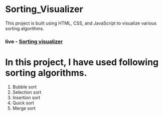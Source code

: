 # Sorting_Visualizer
This project is built using HTML, CSS, and JavaScript to visualize various sorting algorithms.
### live - [Sorting visualizer](https://ramavatar26.github.io/Sorting_Visualizer/) 
# In this project, I have used following sorting algorithms.
1. Bubble sort
2. Selection sort
3. Insertion sort
4. Quick sort
5. Merge sort

